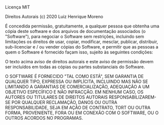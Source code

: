 Licença MIT

Direitos Autorais (c) 2020 Luiz Henrique Moreno

É concedida permissão, gratuitamente, a qualquer pessoa que obtenha uma cópia deste software e dos arquivos 
de documentação associados (o "Software"), para negociar o Software sem restrições, incluindo sem limitações 
os direitos de usar, copiar, modificar, mesclar, publicar, distribuir, sub-licenciar e / ou vender cópias do 
Software, e permitir que as pessoas a quem o Software é fornecido façam isso, sujeito às seguintes condições:

O texto acima aviso de direitos autorais e este aviso de permissão devem ser incluídos em todas as cópias 
ou partes substanciais do Software.

O SOFTWARE É FORNECIDO "TAL COMO ESTÁ", SEM GARANTIA DE QUALQUER TIPO, EXPRESSA OU IMPLÍCITA, INCLUINDO 
MAS NÃO SE LIMITANDO A GARANTIAS DE COMERCIALIZAÇÃO, ADEQUAÇÃO A UM OBJETIVO ESPECÍFICO E NÃO INFRACÇÃO. 
EM NENHUM CASO, OS AUTORES OU TITULARES DE DIREITOS AUTORAIS RESPONSABILIZAREM-SE POR QUALQUER RECLAMAÇÃO, 
DANOS OU OUTRA RESPONSABILIDADE, SEJA EM AÇÃO DE CONTRATO, TORT OU OUTRA FORMA, PROVENIENTE, FORA OU EM 
CONEXÃO COM O SOFTWARE, OU O OUTROS ACORDOS NO PROGRAMAS.
